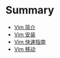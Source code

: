 # Summary

* [Vim 简介](001_vim_intro.md)
* [Vim 安装](002_vim_install.md)
* [Vim 快速指南](003_vim_quickstart.md)
* [Vim 移动](004_vim_move.md)
